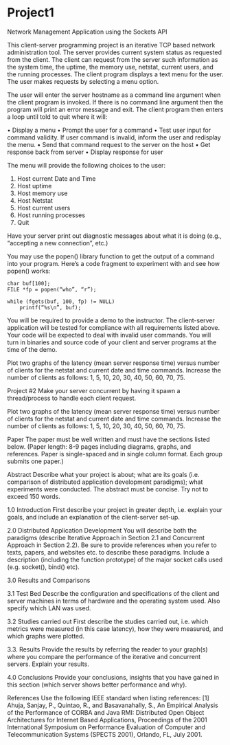 # Project1
Network Management Application using the Sockets API

This client-server programming project is an iterative TCP based network administration tool. The server provides current system status as requested from the client. The client can request from the server such information as the system time, the uptime, the memory use, netstat, current users, and the running processes. The client program displays a text menu for the user. The user makes requests by selecting a menu option. 

The user will enter the server hostname as a command line argument when the client program is invoked. If there is no command line argument then the program will print an error message and exit. The client program then enters a loop until told to quit where it will:

•	Display a menu 
•	Prompt the user for a command
•	Test user input for command validity. If user command is invalid, inform the user and redisplay the menu.
•	Send that command request to the server on the host
•	Get response back from server
•	Display response for user

The menu will provide the following choices to the user:
1.	Host current Date and Time
2.	Host uptime
3.	Host memory use
4.	Host Netstat
5.	Host current users
6.	Host running processes
7.	Quit

Have your server print out diagnostic messages about what it is doing (e.g., “accepting a new connection”, etc.)


You may use the popen() library function to get the output of a command into your program. Here’s a code fragment to experiment with and see how popen() works:
	

	char buf[100];
	FILE *fp = popen(“who”, “r”);
	
	while (fgets(buf, 100, fp) != NULL)
		printf(“%s\n”, buf);

You will be required to provide a demo to the instructor. The client-server application will be tested for compliance with all requirements listed above. 
Your code will be expected to deal with invalid user commands. You will turn in binaries and source code of your client and server programs at the time of the demo. 

Plot two graphs of the latency (mean server response time) versus number of clients for the netstat and current date and time commands.  Increase the number of clients as follows: 1, 5, 10, 20, 30, 40, 50, 60, 70, 75. 

Project #2
Make your server concurrent by having it spawn a thread/process to handle each client request. 

Plot two graphs of the latency (mean server response time) versus number of clients for the netstat and current date and time commands.  Increase the number of clients as follows: 1, 5, 10, 20, 30, 40, 50, 60, 70, 75.

Paper
The paper must be well written and must have the sections listed below.
(Paper length: 8-9 pages including diagrams, graphs, and references. Paper is single-spaced and in single column format. Each group submits one paper.)

Abstract
Describe what your project is about; what are its goals (i.e. comparison of distributed application development paradigms); what experiments were conducted. The abstract must be concise. Try not to exceed 150 words. 

1.0 Introduction
First describe your project in greater depth, i.e. explain your goals, and include an explanation of the client-server set-up.


2.0 Distributed Application Development
You will describe both the paradigms (describe Iterative Approach in Section 2.1 and Concurrent Approach in Section 2.2). Be sure to provide references when you refer to texts, papers, and websites etc. to describe these paradigms. Include a description (including the function prototype) of the major socket calls used (e.g. socket(), bind() etc). 

3.0 Results and Comparisons

3.1 Test Bed
Describe the configuration and specifications of the client and server machines in terms of hardware and the operating system used. Also specify which LAN was used.

3.2 Studies carried out
First describe the studies carried out, i.e. which metrics were measured (in this case latency), how they were measured, and which graphs were plotted.

3.3. Results 
Provide the results by referring the reader to your graph(s) where you compare the performance of the iterative and concurrent servers. Explain your results. 

4.0 Conclusions
Provide your conclusions, insights that you have gained in this section (which server shows better performance and why). 

References
Use the following IEEE standard when listing references:
[1] Ahuja, Sanjay, P., Quintao, R., and Basavanahally, S., An Empirical Analysis of the Performance of CORBA and Java RMI: Distributed Open Object Architectures for Internet Based Applications, Proceedings of the 2001 International Symposium on Performance Evaluation of Computer and Telecommunication Systems (SPECTS 2001), Orlando, FL, July 2001.

